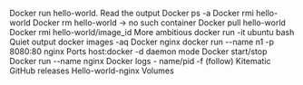 Docker run hello-world. Read the output
Docker ps -a
Docker rmi hello-world
Docker rm hello-world -> no such container
Docker pull hello-world
Docker rmi hello-world/image_id
More ambitious  docker run -it ubuntu bash
Quiet output 
docker images -aq
Docker nginx 
docker  run --name n1 -p 8080:80 nginx
Ports host:docker
-d daemon mode
Docker start/stop
Docker run --name nginx
Docker logs - name/pid -f (follow)
Kitematic
GitHub releases
Hello-world-nginx
Volumes
